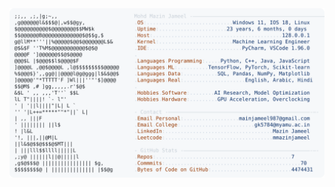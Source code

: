 <picture>
  <source srcset="https://raw.githubusercontent.com/mmazinjameel/mmazinjameel/main/dark_mode.svg?v=1746414424" media="(prefers-color-scheme: dark)">
  <img src="https://raw.githubusercontent.com/mmazinjameel/mmazinjameel/main/light_mode.svg?v=1746414424">
</picture>
